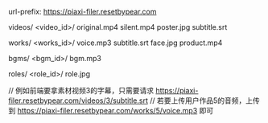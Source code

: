url-prefix: https://piaxi-filer.resetbypear.com

videos/
  <video_id>/
    original.mp4
    silent.mp4
    poster.jpg
    subtitle.srt

works/
  <works_id>/
    voice.mp3
    subtitle.srt
    face.jpg
    product.mp4

bgms/
  <bgm_id>/
    bgm.mp3

roles/
  <role_id>/
    role.jpg

// 例如前端要拿素材视频3的字幕，只需要请求 https://piaxi-filer.resetbypear.com/videos/3/subtitle.srt
// 若要上传用户作品5的音频，上传到 https://piaxi-filer.resetbypear.com/works/5/voice.mp3 即可